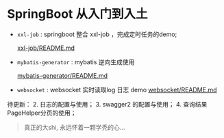 # SpringBoot 从入门到入土

* `xxl-job` : springboot 整合 xxl-job ，完成定时任务的demo;

    [xxl-job/README.md](xxl-job/README.md)
    
* `mybatis-generator` :  mybatis 逆向生成使用 
    
    [mybatis-generator/README.md](mybatis-generator/README.md)
    
* `websocket` : websocket 实时读取log 日志 demo
    [websocket/README.md](websocket/README.md)

待更新：
2. 日志的配置与使用；
3. swagger2 的配置与使用；
4. 查询结果PageHelper分页的使用；



 > 真正的大shi, 永远怀着一颗学秃的心...
